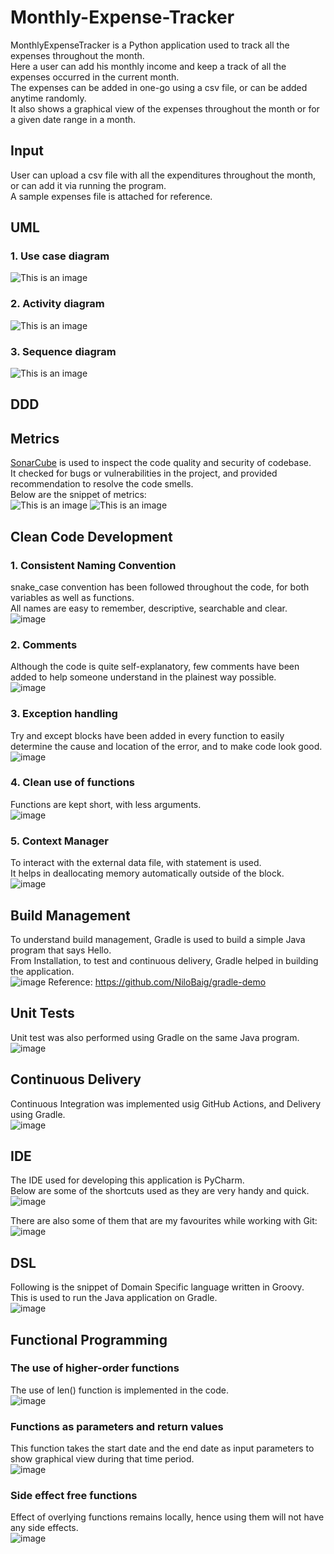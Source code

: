 # Monthly-Expense-Tracker
MonthlyExpenseTracker is a Python application used to track all the expenses throughout the month.<br/>
Here a user can add his monthly income and keep a track of all the expenses occurred in the current month.<br/>
The expenses can be added in one-go using a csv file, or can be added anytime randomly.<br/>
It also shows a graphical view of the expenses throughout the month or for a given date range in a month.<br/>

## Input
User can upload a csv file with all the expenditures throughout the month, or can add it via running the program.<br/>
A sample expenses file is attached for reference.<br/>

## UML
### 1. Use case diagram
![This is an image](https://github.com/NiloBaig/Monthly-Expense-Tracker/blob/main/Use%20case%20diagram.png)
### 2. Activity diagram
![This is an image](https://github.com/NiloBaig/Monthly-Expense-Tracker/blob/main/Activity%20diagram.png)
### 3. Sequence diagram
![This is an image](https://github.com/NiloBaig/Monthly-Expense-Tracker/blob/main/Sequence%20diagram.png)

## DDD
## Metrics
[SonarCube](https://sonarcloud.io/project/overview?id=NiloBaig_Monthly-Expense-Tracker) is used to inspect the code quality and security of codebase.<br/>
It checked for bugs or vulnerabilities in the project, and provided recommendation to resolve the code smells.<br/>
Below are the snippet of metrics:<br/>
![This is an image](https://github.com/NiloBaig/Monthly-Expense-Tracker/blob/main/Sonarcube2.PNG)
![This is an image](https://github.com/NiloBaig/Monthly-Expense-Tracker/blob/main/Sonarcube1.PNG)

## Clean Code Development
### 1. Consistent Naming Convention
snake_case convention has been followed throughout the code, for both variables as well as functions. <br/>
All names are easy to remember, descriptive, searchable and clear.<br/>
![image](https://user-images.githubusercontent.com/99265854/153726108-9f4e0f53-ffde-4d35-ab6a-fa110e04e745.png)
### 2. Comments
Although the code is quite self-explanatory, few comments have been added to help someone understand in the plainest way possible.<br/>
![image](https://user-images.githubusercontent.com/99265854/153726211-52e9b8b9-ceb0-405b-afff-7c4fe954240b.png)
### 3. Exception handling
Try and except blocks have been added in every function to easily determine the cause and location of the error, and to make code look good.<br/>
![image](https://user-images.githubusercontent.com/99265854/153726226-3faa820e-0867-456f-85ed-f21a454ceee4.png)
### 4. Clean use of functions
Functions are kept short, with less arguments.<br/>
![image](https://user-images.githubusercontent.com/99265854/153726243-ab9c9f36-676a-4b1a-81cf-d3e5465d44b3.png)
### 5. Context Manager
To interact with the external data file, with statement is used. <br/>
It helps in deallocating memory automatically outside of the block.<br/>
![image](https://user-images.githubusercontent.com/99265854/153726281-4b767909-af21-43dc-9def-a83d2fd7ba14.png)

## Build Management
To understand build management, Gradle is used to build a simple Java program that says Hello.<br/>
From Installation, to test and continuous delivery, Gradle helped in building the application.<br/>
![image](https://user-images.githubusercontent.com/99265854/153759666-079d39ca-b246-49d4-88a7-886ae711ef7e.png)
Reference: https://github.com/NiloBaig/gradle-demo <br/>

## Unit Tests
Unit test was also performed using Gradle on the same Java program.<br/>
![image](https://user-images.githubusercontent.com/99265854/153759699-d2650be4-0e0e-48dc-94df-f2d352c7c3e5.png)

## Continuous Delivery
Continuous Integration was implemented usig GitHub Actions, and Delivery using Gradle.<br/>
![image](https://user-images.githubusercontent.com/99265854/153759786-b45dedae-d3d8-410d-ba57-5ace530db92c.png)

## IDE
The IDE used for developing this application is PyCharm. <br/>
Below are some of the shortcuts used as they are very handy and quick.<br/>
![image](https://user-images.githubusercontent.com/99265854/153722374-307776e8-4d11-48ce-9ede-752d23aeb750.png)

There are also some of them that are my favourites while working with Git:<br/>
![image](https://user-images.githubusercontent.com/99265854/153722483-c16bae5e-df5d-4557-9617-8f205ea086c9.png)

## DSL
Following is the snippet of Domain Specific language written in Groovy. <br/>
This is used to run the Java application on Gradle.<br/>
![image](https://user-images.githubusercontent.com/99265854/153759984-15976c0c-0454-41e6-a53d-9a6b07d03123.png)

## Functional Programming
### The use of higher-order functions
The use of len() function is implemented in the code.<br/>
![image](https://user-images.githubusercontent.com/99265854/153726830-fc5b9086-27af-4650-920e-5496a538d32e.png)
### Functions as parameters and return values
This function takes the start date and the end date as input parameters to show graphical view during that time period.<br/>
![image](https://user-images.githubusercontent.com/99265854/153726877-45c01430-3c0e-4ff4-afbd-43029e8d95c2.png)
### Side effect free functions
Effect of overlying functions remains locally, hence using them will not have any side effects.<br/>
![image](https://user-images.githubusercontent.com/99265854/153726931-c46db30b-3bd1-44f5-ad83-1e487386822f.png)
